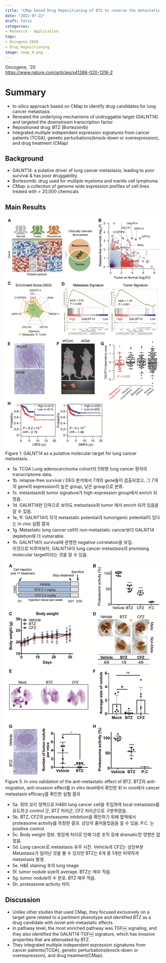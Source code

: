 ```yaml
---
title: "CMap based Drug Repositioning of BTZ to reverse the metastatic effect of GALNT14 in lung cancer"
date: "2022-07-22"
draft: false
categories:
- Research - Application
tags:
- Oncogene 2020
- Drug Repositioning
image: cmap_0.png
---
```

Oncogene, '20  
<https://www.nature.com/articles/s41388-020-1316-2>

# Summary
- In-silico approach based on CMap to identify drug candidates for lung cancer metastasis
- Revealed the underlying mechanisms of undruggable target (GALNT14) and targeted the downstream transcription factor
- Repositioned drug: BTZ (Bortezomib)
- Integrated multiple independent expression signatures from cancer patients (TCGA), genetic perturbations(knock-down or overexpression), and drug treatment (CMap)

## Background
- GALNT14: a putative driver of lung cancer metastasis, leading to poor survival & has poor druggability.
- Bortezomib: drug used for multiple myeloma and mantle cell lymphoma
- CMap: a collection of genome wide expression profiles of cell lines treated with > 20,000 chemicals

## Main Results
![Image 1](cmap_1.png)
Figure 1. GALNT14 as a putative molecular target for lung cancer metastasis.
- 1a. TCGA Lung adenocarcinoma cohort의 516명 lung cancer 환자의 transcriptome data.  
- 1b. relapse-free survival / DEG 분석에서 7개의 gene들이 검출되었고, 그 7개의 gene의 expression이 높은 group, 낮은 group으로 분류.  
- 1c. metastasis와 tumor signature가 high-expression group에서 enrich 되었음.  
- 1d. GALNT14만 단독으로 보아도 metastasis와 tumor 에서 enrich 되어 있음을 알 수 있음.  
- 1e, 1f. GALNT14이 각각 metastatic potential과 tumorigenic potential이 있다는 in vivo 실험 결과.  
- 1g. Metastatic lung cancer cell이 non-metastatic cancer보다 GALNT14 depletion에 더 vulnerable.  
- 1h. GALNT14이 survival에 분명한 negative correlation을 보임.  
이것으로 미루어보아, GALNT14이 lung cancer metastasis의 promising molecular target이라는 것을 알 수 있음.  

![Image 2](cmap_2.png)
Figure 5. In vivo validation of the anti-metastatic effect of BTZ.
BTZ의 anti-migration, anti-invasion effect를 in vitro level에서 확인한 뒤 in vivo에서 cancer metastasis efficacy를 확인한 실험 결과  
- 5a. 쥐의 꼬리 정맥으로 H460 lung cancer cell을 주입하여 local metastasis를 유도하고 control 군, BTZ 처리군, CFZ 처리군으로 구분하였음.  
- 5b. BTZ, CFZ의 proteasome inhibition을 확인하기 위해 혈액에서 proteasome activity를 측정한 결과. 상당히 줄어들었음을 알 수 있음. P.C. 는 positive control  
- 5c. Body weight 정보. 항암제 처리로 인해 다른 조직 등에 dramatic한 영향은 없었음.  
- 5d. Lung cancer로 metastasis 유무 사진. Vehicle과 CFZ는 상당부분 Metastasis가 일어난 것을 볼 수 있지만 BTZ는 6개 중 1개만 미약하게 metastasis 발생.  
- 5e. H&E staining 후의 lung image  
- 5f. tumor nodule size의 average. BTZ는 매우 작음.  
- 5g. tumor nodule의 수 분포. BTZ 매우 적음.  
- 5h. proteasome activity 차이  

## Discussion
- Unlike other studies that used CMap, they focused exclusively on a target gene related to a pertinent phenotype and identified BTZ as a drug candidate with novel anti-metastatic effects.
- In pathway level, the most enriched pathway was TGF￼ signaling, and they also identified the GALNT14-TGF￼ signature, which has invasive properties that are attenuated by BTZ.
- They integrated multiple independent expression signatures from cancer patients(TCGA), genetic perturbations(knock-down or overexpression), and drug treatment(CMap).
